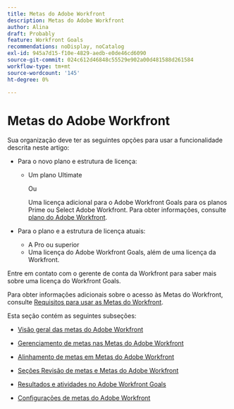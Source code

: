 ```yaml
---
title: Metas do Adobe Workfront
description: Metas do Adobe Workfront
author: Alina
draft: Probably
feature: Workfront Goals
recommendations: noDisplay, noCatalog
exl-id: 945a7d15-f10e-4829-aedb-e0de46cd6090
source-git-commit: 024c612d46848c55529e902a00d481588d261584
workflow-type: tm+mt
source-wordcount: '145'
ht-degree: 0%

---
```


# Metas do Adobe Workfront

Sua organização deve ter as seguintes opções para usar a funcionalidade descrita neste artigo:

* Para o novo plano e estrutura de licença:

   * Um plano Ultimate

     Ou

     Uma licença adicional para o Adobe Workfront Goals para os planos Prime ou Select Adobe Workfront. Para obter informações, consulte [plano do Adobe Workfront](https://www.workfront.com/plans).

* Para o plano e a estrutura de licença atuais:

   * A Pro ou superior
   * Uma licença do Adobe Workfront Goals, além de uma licença da Workfront.

Entre em contato com o gerente de conta da Workfront para saber mais sobre uma licença do Workfront Goals.

Para obter informações adicionais sobre o acesso às Metas do Workfront, consulte [Requisitos para usar as Metas do Workfront](../workfront-goals/goal-management/access-needed-for-wf-goals.md).

Esta seção contém as seguintes subseções:

* [Visão geral das metas do Adobe Workfront](../workfront-goals/goal-management/wf-goals-overview.md)
* [Gerenciamento de metas nas Metas do Adobe Workfront](../workfront-goals/goal-management/goal-management.md)
* [Alinhamento de metas em Metas do Adobe Workfront](../workfront-goals/goal-alignment/goal-alignment.md)
* [Seções Revisão de metas e Metas do Adobe Workfront](../workfront-goals/goal-review-and-workfront-goals-sections/goal-review-wf-goals-sections.md)
* [Resultados e atividades no Adobe Workfront Goals](../workfront-goals/results-and-activities/results-and-activities.md)

  <!--
  <li>Tips, tricks, and troubleshooting for Workfront Goals (might come after GA)</li>
  -->

* [Configurações de metas do Adobe Workfront](../workfront-goals/workfront-goals-settings/wf-goals-settings.md)
